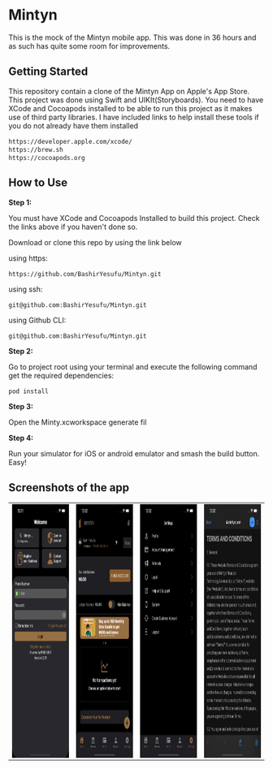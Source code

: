 # Mintyn

This is the mock of the Mintyn mobile app. This was done in 36 hours and as such has quite some room for improvements. 

## Getting Started
This repository contain a clone of the Mintyn App on Apple's App Store. This project was done using Swift and UIKIt(Storyboards). You need to have XCode and Cocoapods installed to be able to run this project as it makes use of third party libraries. I have included links to help install these tools if you do not already have them installed

```
https://developer.apple.com/xcode/
https://brew.sh
https://cocoapods.org
```


## How to Use 

**Step 1:**


You must have XCode and Cocoapods Installed to build this project. Check the links above if you haven't done so.

Download or clone this repo by using the link below 

using https:

```
https://github.com/BashirYesufu/Mintyn.git
```

using ssh:

```
git@github.com:BashirYesufu/Mintyn.git
```

using Github CLI:

```
git@github.com:BashirYesufu/Mintyn.git
```

**Step 2:**

Go to project root using your terminal and execute the following command get the required dependencies: 

```
pod install 
```

**Step 3:**

Open the Minty.xcworkspace generate fil

**Step 4:**

Run your simulator for iOS or android emulator and smash the build button. Easy!

## Screenshots of the app
<table>
 <tr>
  <td>
   <img align="center" alt="IMG" src="https://raw.githubusercontent.com/BashirYesufu/Mintyn/main/mintyn-demo/1.png" width="200" height="500" />
  </td>
  <td>
    <img align="center" alt="IMG" src="https://raw.githubusercontent.com/BashirYesufu/Mintyn/main/mintyn-demo/2.png" width="200" height="500" />
  </td>
   <td>
    <img align="center" alt="IMG" src="https://raw.githubusercontent.com/BashirYesufu/Mintyn/main/mintyn-demo/3.png" width="200" height="500" />
  </td>
   <td>
    <img align="center" alt="IMG" src="https://raw.githubusercontent.com/BashirYesufu/Mintyn/main/mintyn-demo/4.png" width="200" height="500" />
  </td>
 </tr>
</table>
